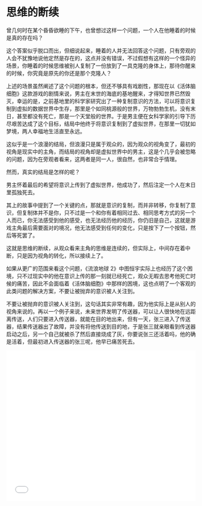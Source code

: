# 思维的断续

曾几何时在某个昏昏欲睡的下午，也曾想过这样一个问题，一个人在他睡着的时候是真的存在吗？

这个答案似乎脱口而出，但细说起来，睡着的人并无法回答这个问题，只有旁观的人会不犹豫地说他定然是存在的，这点并没有错误，不过假想有这样的一个怪异的场景，你睡着的时候思维被别人复制了一份放到了一具克隆的身体上，那待你醒来的时候，你究竟是原先的你还是那个克隆人？

上述的场景虽然阐述了这个问题的根本，但还不够具有戏剧性，那现在以《活体脑细胞》这款游戏的剧情来说，男主在末世的海底的基地醒来，才得知世界已然毁灭，幸运的是，之前基地里的科学家研究出了一种复制意识的方法，可以将意识复制到虚拟的数据世界中生存，那里是个如同桃源般的世界，万物勃勃生机，没有末日，甚至都没有死亡，那是一个天堂般的世界。于是男主便在女科学家的引导下历尽艰苦达成了这个目标，结局中他终于将意识复制到了虚拟世界，在那里一切犹如梦境，两人幸福地生活直至永远。

这似乎是一个浪漫的结局，但浪漫只是属于观众的，因为观众的视角变了，最初的视角是现实中的主角，而结局的视角却是虚拟世界中的男主，这是个几乎会被忽略的问题，因为在旁观者看来，这两者是同一人，很自然，也非常合乎情理。

然而，真实的结局是怎样的呢？

男主怀着最后的希望将意识上传到了虚拟世界，他成功了，然后注定一个人在末日里孤独死去。

其上的故事中提到了一个关键的点，那就是意识的复制，而并非转移，你复制了意识，但复制体并不是你，只不过是一个和你有着相同过去、相同思考方式的另一个人而已，你无法感受到他的感受，也无法经历他的经历，你仍旧是自己，这就是游戏主角最后需要面对的境况，他无法感受到任何的变化，只是按下了一个按钮，然后等死罢了。

这就是思维的断续，从观众看来主角的思维是连续的，但实际上，中间存在着中断，只是因为视角的转化，所以接续上了。

如果从更广的范围来看这个问题，《流浪地球 2》中图恒宇实际上也经历了这个困境，只不过现实中的他在意识上传的那一刻就已经死亡，观众无暇去思考他死亡时候的痛苦，因此不会面临着《活体脑细胞》中那样的困境，这也点明了一个客观的此类问题的解决方案，不要让被抛弃的意识被人关注到。

不要让被抛弃的意识被人关注到，这句话其实非常有趣，因为他实际上是从别人的视角来说的。再以一个例子来说，未来世界发明了传送器，可以让人很快地在远距离传送，人们只要进入传送器，就能在目的地出来，但有一天，张三进入了传送器，结果传送器出了故障，并没有将他传送到目的地，于是张三就亲眼看到传送器启动之后，另一个自己就被杀了然后直接烧成了灰，你要说张三还活着吗，他的确是活着，但最初进入传送器的张三呢，他早已痛苦死去。

<iframe src="//player.bilibili.com/player.html?aid=511363842&bvid=BV11u411r7Ay&cid=714259748&page=1&autoplay=0" width="100%" height="400px" scrolling="no" border="0" frameborder="no" framespacing="0" allowfullscreen="true"></iframe>
